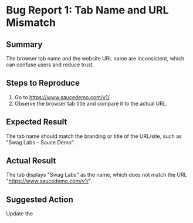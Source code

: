 # Bug Report 1: Tab Name and URL Mismatch

## Summary
The browser tab name and the website URL name are inconsistent, which can confuse users and reduce trust.

## Steps to Reproduce
1. Go to https://www.saucedemo.com/v1/
2. Observe the browser tab title and compare it to the actual URL.

## Expected Result
The tab name should match the branding or title of the URL/site, such as "Swag Labs – Sauce Demo".

## Actual Result
The tab displays "Swag Labs" as the name, which does not match the URL "https://www.saucedemo.com/v1/".

## Suggested Action
Update the <title> tag in the HTML head to accurately reflect the site URL or brand name for consistency and professionalism.
